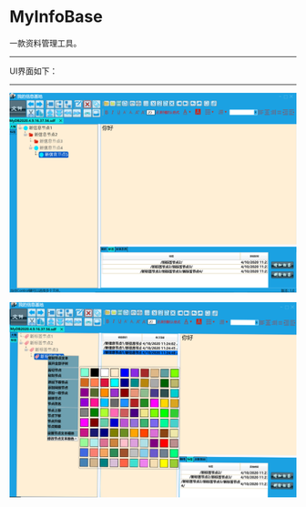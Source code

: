 # MyInfoBase
 一款资料管理工具。
 
-------------------------------------------------------------------------------
 UI界面如下：
 
 --------------------------------------------------------------------------------
 
 ![image](https://github.com/HuiXiongHuang/MyInfoBase/blob/master/Images/ui1.PNG)
 
 ![image](https://github.com/HuiXiongHuang/MyInfoBase/blob/master/Images/ui2.PNG)
